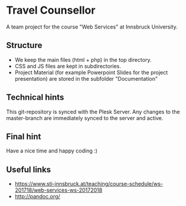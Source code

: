 # Travel Counsellor 

A team project for the course "Web Services" at Innsbruck University.


## Structure

* We keep the main files (html + php) in the top directory. 
* CSS and JS files are kept in subdirectories.
* Project Material (for example Powerpoint Slides for the project presentation) are stored in the subfolder "Documentation"


## Technical hints

This git-repository is synced with the Plesk Server. Any changes to the master-branch are immediately synced to the server and active. 


## Final hint
Have a nice time and happy coding :)

## Useful links

- https://www.sti-innsbruck.at/teaching/course-schedule/ws-201718/web-services-ws-20172018
- http://pandoc.org/
